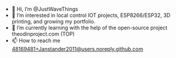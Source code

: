 - 👋 Hi, I’m @JustWaveThings
- 👀 I’m interested in local control IOT projects, ESP8266/ESP32, 3D printing, and growing my portfolio.
- 🌱 I’m currently learning with the help of the open-source project theodinproject.com (TOP)
- 📫 How to reach me 48169481+Janstander2011@users.noreply.github.com

<!---
Janstander2011/Janstander2011 is a ✨ special ✨ repository because its `README.md` (this file) appears on your GitHub profile.
You can click the Preview link to take a look at your changes.
--->
